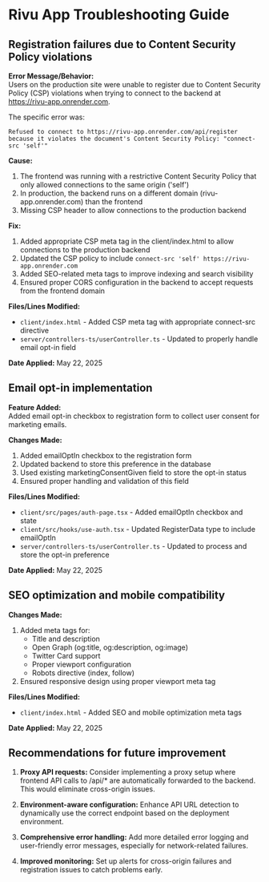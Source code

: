 # Rivu App Troubleshooting Guide

## Registration failures due to Content Security Policy violations

**Error Message/Behavior:**  
Users on the production site were unable to register due to Content Security Policy (CSP) violations when trying to connect to the backend at https://rivu-app.onrender.com.

The specific error was:
```
Refused to connect to https://rivu-app.onrender.com/api/register because it violates the document's Content Security Policy: "connect-src 'self'"
```

**Cause:**  
1. The frontend was running with a restrictive Content Security Policy that only allowed connections to the same origin ('self')
2. In production, the backend runs on a different domain (rivu-app.onrender.com) than the frontend
3. Missing CSP header to allow connections to the production backend

**Fix:**  
1. Added appropriate CSP meta tag in the client/index.html to allow connections to the production backend
2. Updated the CSP policy to include `connect-src 'self' https://rivu-app.onrender.com`
3. Added SEO-related meta tags to improve indexing and search visibility
4. Ensured proper CORS configuration in the backend to accept requests from the frontend domain

**Files/Lines Modified:**
- `client/index.html` - Added CSP meta tag with appropriate connect-src directive
- `server/controllers-ts/userController.ts` - Updated to properly handle email opt-in field

**Date Applied:** May 22, 2025

## Email opt-in implementation

**Feature Added:**  
Added email opt-in checkbox to registration form to collect user consent for marketing emails.

**Changes Made:**
1. Added emailOptIn checkbox to the registration form
2. Updated backend to store this preference in the database
3. Used existing marketingConsentGiven field to store the opt-in status
4. Ensured proper handling and validation of this field

**Files/Lines Modified:**
- `client/src/pages/auth-page.tsx` - Added emailOptIn checkbox and state
- `client/src/hooks/use-auth.tsx` - Updated RegisterData type to include emailOptIn
- `server/controllers-ts/userController.ts` - Updated to process and store the opt-in preference

**Date Applied:** May 22, 2025

## SEO optimization and mobile compatibility

**Changes Made:**
1. Added meta tags for:
   - Title and description
   - Open Graph (og:title, og:description, og:image)
   - Twitter Card support
   - Proper viewport configuration
   - Robots directive (index, follow)
2. Ensured responsive design using proper viewport meta tag

**Files/Lines Modified:**
- `client/index.html` - Added SEO and mobile optimization meta tags

**Date Applied:** May 22, 2025

## Recommendations for future improvement

1. **Proxy API requests:** Consider implementing a proxy setup where frontend API calls to /api/* are automatically forwarded to the backend. This would eliminate cross-origin issues.

2. **Environment-aware configuration:** Enhance API URL detection to dynamically use the correct endpoint based on the deployment environment.

3. **Comprehensive error handling:** Add more detailed error logging and user-friendly error messages, especially for network-related failures.

4. **Improved monitoring:** Set up alerts for cross-origin failures and registration issues to catch problems early.